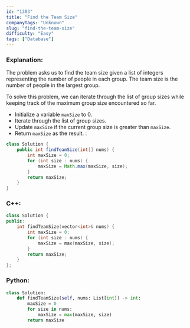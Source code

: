 ```yaml
---
id: "1303"
title: "Find the Team Size"
companyTags: "Unknown"
slug: "find-the-team-size"
difficulty: "Easy"
tags: ["Database"]
---
```


### Explanation:

The problem asks us to find the team size given a list of integers representing the number of people in each group. The team size is the number of people in the largest group.

To solve this problem, we can iterate through the list of group sizes while keeping track of the maximum group size encountered so far.

- Initialize a variable `maxSize` to 0.
- Iterate through the list of group sizes.
- Update `maxSize` if the current group size is greater than `maxSize`.
- Return `maxSize` as the result.
:
```java
class Solution {
    public int findTeamSize(int[] nums) {
        int maxSize = 0;
        for (int size : nums) {
            maxSize = Math.max(maxSize, size);
        }
        return maxSize;
    }
}
```

### C++:
```cpp
class Solution {
public:
    int findTeamSize(vector<int>& nums) {
        int maxSize = 0;
        for (int size : nums) {
            maxSize = max(maxSize, size);
        }
        return maxSize;
    }
};
```

### Python:
```python
class Solution:
    def findTeamSize(self, nums: List[int]) -> int:
        maxSize = 0
        for size in nums:
            maxSize = max(maxSize, size)
        return maxSize
```